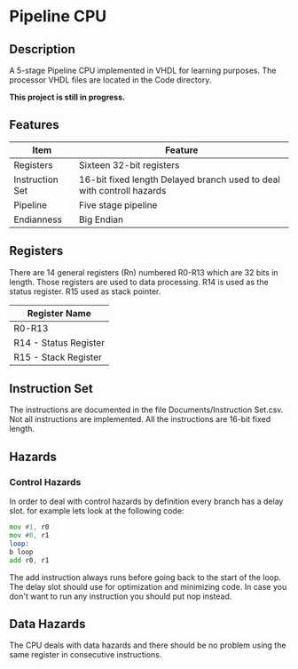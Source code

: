 # Pipeline CPU
## Description
A 5-stage Pipeline CPU implemented in VHDL for learning purposes.
The processor VHDL files are located in the Code directory.

**This project is still in progress.**
 
## Features
| Item | Feature |
| --- | --- |
| Registers | Sixteen 32-bit registers |
| Instruction Set | 16-bit fixed length Delayed branch used to deal with controll hazards|
| Pipeline | Five stage pipeline |
| Endianness | Big Endian |

## Registers
There are 14 general registers (Rn) numbered R0-R13 which are 32 bits in length.
Those registers are used to data processing. R14 is used as the status register. R15 used as stack pointer.

|Register Name|
| --- |
|R0-R13|
|R14 - Status Register|
|R15 - Stack Register|

## Instruction Set
The instructions are documented in the file Documents/Instruction Set.csv.
Not all instructions are implemented. All the instructions are 16-bit fixed length.

## Hazards
### Control Hazards
In order to deal with control hazards by definition every branch has a delay slot.
for example lets look at the following code:
```asm
mov #1, r0
mov #0, r1
loop:
b loop
add r0, r1
```
The add instruction always runs before going back to the start of the loop. The delay slot should use for optimization and minimizing code. In case you don't want to run any instruction you should put nop instead.

## Data Hazards
The CPU deals with data hazards and there should be no problem using the same register in consecutive instructions.

